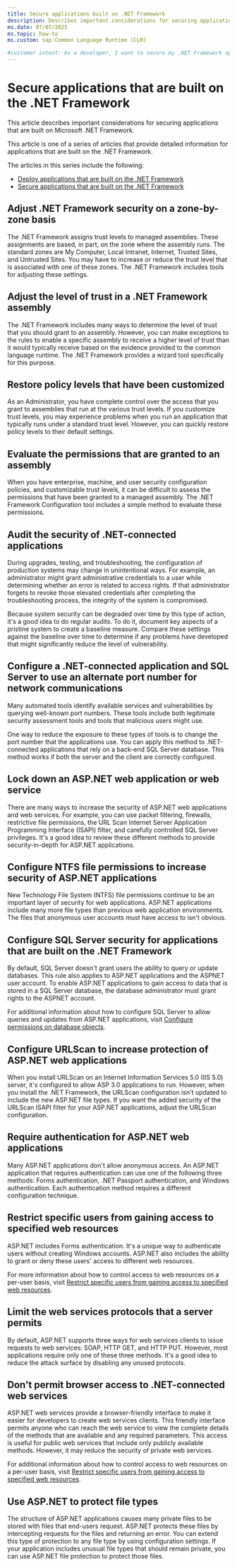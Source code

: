 ```yaml
---
title: Secure applications built on .NET Framework
description: Describes important considerations for securing applications that are built on the .NET Framework.
ms.date: 07/07/2025
ms.topic: how-to
ms.custom: sap:Common Language Runtime (CLR)

#customer intent: As a developer, I want to secure my .NET Framework application so that it is protected against security vulnerabilities.
---
```

# Secure applications that are built on the .NET Framework

This article describes important considerations for securing applications that are built on Microsoft .NET Framework.

This article is one of a series of articles that provide detailed information for applications that are built on the .NET Framework.

The articles in this series include the following:

- [Deploy applications that are built on the .NET Framework](/troubleshoot/developer/dotnet/framework/installation/deploy-applications)
- [Secure applications that are built on the .NET Framework](/troubleshoot/developer/dotnet/framework/general/secure-applications)

## Adjust .NET Framework security on a zone-by-zone basis

The .NET Framework assigns trust levels to managed assemblies. These assignments are based, in part, on the zone where the assembly runs. The standard zones are My Computer, Local Intranet, Internet, Trusted Sites, and Untrusted Sites. You may have to increase or reduce the trust level that is associated with one of these zones. The .NET Framework includes tools for adjusting these settings.

## Adjust the level of trust in a .NET Framework assembly

The .NET Framework includes many ways to determine the level of trust that you should grant to an assembly. However, you can make exceptions to the rules to enable a specific assembly to receive a higher level of trust than it would typically receive based on the evidence provided to the common language runtime. The .NET Framework provides a wizard tool specifically for this purpose.

## Restore policy levels that have been customized

As an Administrator, you have complete control over the access that you grant to assemblies that run at the various trust levels. If you customize trust levels, you may experience problems when you run an application that typically runs under a standard trust level. However, you can quickly restore policy levels to their default settings.

## Evaluate the permissions that are granted to an assembly

When you have enterprise, machine, and user security configuration policies, and customizable trust levels, it can be difficult to assess the permissions that have been granted to a managed assembly. The .NET Framework Configuration tool includes a simple method to evaluate these permissions.

## Audit the security of .NET-connected applications

During upgrades, testing, and troubleshooting, the configuration of production systems may change in unintentional ways. For example, an administrator might grant administrative credentials to a user while determining whether an error is related to access rights. If that administrator forgets to revoke those elevated credentials after completing the troubleshooting process, the integrity of the system is compromised.

Because system security can be degraded over time by this type of action, it's a good idea to do regular audits. To do it, document key aspects of a pristine system to create a baseline measure. Compare these settings against the baseline over time to determine if any problems have developed that might significantly reduce the level of vulnerability.

## Configure a .NET-connected application and SQL Server to use an alternate port number for network communications

Many automated tools identify available services and vulnerabilities by querying well-known port numbers. These tools include both legitimate security assessment tools and tools that malicious users might use.

One way to reduce the exposure to these types of tools is to change the port number that the applications use. You can apply this method to .NET-connected applications that rely on a back-end SQL Server database. This method works if both the server and the client are correctly configured.

## Lock down an ASP.NET web application or web service

There are many ways to increase the security of ASP.NET web applications and web services. For example, you can use packet filtering, firewalls, restrictive file permissions, the URL Scan Internet Server Application Programming Interface (ISAPI) filter, and carefully controlled SQL Server privileges. It's a good idea to review these different methods to provide security-in-depth for ASP.NET applications.

## Configure NTFS file permissions to increase security of ASP.NET applications

New Technology File System (NTFS) file permissions continue to be an important layer of security for web applications. ASP.NET applications include many more file types than previous web application environments. The files that anonymous user accounts must have access to isn't obvious.

## Configure SQL Server security for applications that are built on the .NET Framework

By default, SQL Server doesn't grant users the ability to query or update databases. This rule also applies to ASP.NET applications and the ASPNET user account. To enable ASP.NET applications to gain access to data that is stored in a SQL Server database, the database administrator must grant rights to the ASPNET account.

For additional information about how to configure SQL Server to allow queries and updates from ASP.NET applications, visit [Configure permissions on database objects](/sql/t-sql/lesson-2-configuring-permissions-on-database-objects?view=sql-server-ver15&preserve-view=true).

## Configure URLScan to increase protection of ASP.NET web applications

When you install URLScan on an Internet Information Services 5.0 (IIS 5.0) server, it's configured to allow ASP 3.0 applications to run. However, when you install the .NET Framework, the URLScan configuration isn't updated to include the new ASP.NET file types. If you want the added security of the URLScan ISAPI filter for your ASP.NET applications, adjust the URLScan configuration.

## Require authentication for ASP.NET web applications

Many ASP.NET applications don't allow anonymous access. An ASP.NET application that requires authentication can use one of the following three methods: Forms authentication, .NET Passport authentication, and Windows authentication. Each authentication method requires a different configuration technique.

## Restrict specific users from gaining access to specified web resources

ASP.NET includes Forms authentication. It's a unique way to authenticate users without creating Windows accounts. ASP.NET also includes the ability to grant or deny these users' access to different web resources.

For more information about how to control access to web resources on a per-user basis, visit [Restrict specific users from gaining access to specified web resources](/troubleshoot/developer/webapps/aspnet/configuration/restrict-users-access-web-resource).

## Limit the web services protocols that a server permits

By default, ASP.NET supports three ways for web services clients to issue requests to web services: SOAP, HTTP GET, and HTTP PUT. However, most applications require only one of these three methods. It's a good idea to reduce the attack surface by disabling any unused protocols.

## Don't permit browser access to .NET-connected web services

ASP.NET web services provide a browser-friendly interface to make it easier for developers to create web services clients. This friendly interface permits anyone who can reach the web service to view the complete details of the methods that are available and any required parameters. This access is useful for public web services that include only publicly available methods. However, it may reduce the security of private web services.

For additional information about how to control access to web resources on a per-user basis, visit [Restrict specific users from gaining access to specified web resources](/troubleshoot/developer/webapps/aspnet/configuration/restrict-users-access-web-resource).

## Use ASP.NET to protect file types

The structure of ASP.NET applications causes many private files to be stored with files that end-users request. ASP.NET protects these files by intercepting requests for the files and returning an error. You can extend this type of protection to any file type by using configuration settings. If your application includes unusual file types that should remain private, you can use ASP.NET file protection to protect those files.
